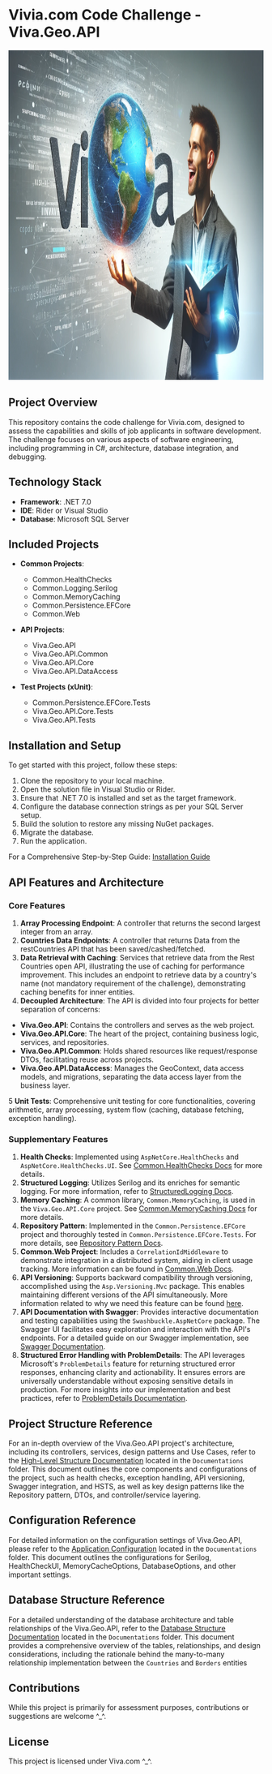 # Vivia.com Code Challenge - Viva.Geo.API

<img src="Documentations/Images/viva_geo_api.jpg" alt="hermes.png" width="1100" height="650"/>

## Project Overview

This repository contains the code challenge for Vivia.com, designed to assess the capabilities and skills of job
applicants in software development. The challenge focuses on various aspects of software engineering, including
programming in C#, architecture, database integration, and debugging.

## Technology Stack

- **Framework**: .NET 7.0
- **IDE**: Rider or Visual Studio
- **Database**: Microsoft SQL Server

## Included Projects

- **Common Projects**:
    - Common.HealthChecks
    - Common.Logging.Serilog
    - Common.MemoryCaching
    - Common.Persistence.EFCore
    - Common.Web

- **API Projects**:
    - Viva.Geo.API
    - Viva.Geo.API.Common
    - Viva.Geo.API.Core
    - Viva.Geo.API.DataAccess

- **Test Projects (xUnit)**:
    - Common.Persistence.EFCore.Tests
    - Viva.Geo.API.Core.Tests
    - Viva.Geo.API.Tests

## Installation and Setup

To get started with this project, follow these steps:

1. Clone the repository to your local machine.
2. Open the solution file in Visual Studio or Rider.
3. Ensure that .NET 7.0 is installed and set as the target framework.
4. Configure the database connection strings as per your SQL Server setup.
5. Build the solution to restore any missing NuGet packages.
6. Migrate the database.
7. Run the application.

For a Comprehensive Step-by-Step Guide: [Installation Guide](Documentations/Installation_Guide.md)

## API Features and Architecture

### Core Features

1. **Array Processing Endpoint**: A controller that returns the second largest integer from an array.
2. **Countries Data Endpoints**: A controller that returns Data from the restCountries API that has been
   saved/cashed/fetched.
3. **Data Retrieval with Caching**: Services that retrieve data from the Rest Countries open API, illustrating the use
   of caching for performance improvement. This includes an endpoint to retrieve data by a country's name (not mandatory
   requirement of the challenge), demonstrating caching benefits for inner entities.
4. **Decoupled Architecture**: The API is divided into four projects for better separation of concerns:

- **Viva.Geo.API**: Contains the controllers and serves as the web project.
- **Viva.Geo.API.Core**: The heart of the project, containing business logic, services, and repositories.
- **Viva.Geo.API.Common**: Holds shared resources like request/response DTOs, facilitating reuse across projects.
- **Viva.Geo.API.DataAccess**: Manages the GeoContext, data access models, and migrations, separating the data access
  layer from the business layer.

5 **Unit Tests**: Comprehensive unit testing for core functionalities, covering arithmetic, array processing, system
flow (caching, database fetching, exception handling).

### Supplementary Features

1. **Health Checks**: Implemented using `AspNetCore.HealthChecks` and `AspNetCore.HealthChecks.UI`.
   See [Common.HealthChecks Docs](Documentations/Common_HealthChecks.md) for more details.
2. **Structured Logging**: Utilizes Serilog and its enriches for semantic logging. For more information, refer
   to [StructuredLogging Docs](Documentations/StructuredLogging.md).
3. **Memory Caching**: A common library, `Common.MemoryCaching`, is used in the `Viva.Geo.API.Core` project.
   See [Common.MemoryCaching Docs](Documentations/Common.MemoryCaching.md) for more details.
4. **Repository Pattern**: Implemented in the `Common.Persistence.EFCore` project and thoroughly tested
   in `Common.Persistence.EFCore.Tests`. For more details,
   see [Repository Pattern Docs](Documentations/RepositoryPatternDocumentation.md).
5. **Common.Web Project**: Includes a `CorrelationIdMiddleware` to demonstrate integration in a distributed system,
   aiding in client usage tracking. More information can be found
   in [Common.Web Docs](Documentations/Common_Web_Documentation.md).
6. **API Versioning**: Supports backward compatibility through versioning, accomplished using the `Asp.Versioning.Mvc`
   package. This enables maintaining different versions of the API simultaneously. More information related to why we
   need this feature can be found [here](Documentations/GeneralNotes/Theory_BackwardsCompatibility.md).
7. **API Documentation with Swagger**: Provides interactive documentation and testing capabilities using
   the `Swashbuckle.AspNetCore` package. The Swagger UI facilitates easy exploration and interaction with the API's
   endpoints. For a detailed guide on our Swagger implementation,
   see [Swagger Documentation](Documentations/Swagger_Documentation.md).
8. **Structured Error Handling with ProblemDetails**: The API leverages Microsoft's `ProblemDetails` feature for
   returning structured error responses, enhancing clarity and actionability. It ensures errors are universally
   understandable without exposing sensitive details in production. For more insights into our implementation and best
   practices, refer to [ProblemDetails Documentation](Documentations/ProblemDetails_Documentation.md).

## Project Structure Reference

For an in-depth overview of the Viva.Geo.API project's architecture, including its controllers, services, design
patterns and Use Cases, refer to
the [High-Level Structure Documentation](Documentations/High_Level_Structure_Documentation.md) located in
the `Documentations` folder. This document outlines the core components and configurations of the project, such as
health checks, exception handling, API versioning, Swagger integration, and HSTS, as well as key design patterns like
the Repository pattern, DTOs, and controller/service layering.

## Configuration Reference

For detailed information on the configuration settings of Viva.Geo.API, please refer to
the [Application Configuration](Documentations/Application_Configuration.md) located in the `Documentations` folder.
This document outlines the configurations for Serilog, HealthCheckUI, MemoryCacheOptions, DatabaseOptions, and other
important settings.

## Database Structure Reference

For a detailed understanding of the database architecture and table relationships of the Viva.Geo.API, refer to
the [Database Structure Documentation](Documentations/Database_Structure_Documentation.md) located in
the `Documentations` folder. This document provides a comprehensive overview of the tables, relationships, and design
considerations, including the rationale behind the many-to-many relationship implementation between the `Countries`
and `Borders` entities

## Contributions

While this project is primarily for assessment purposes, contributions or suggestions are welcome ^_^.

## License

This project is licensed under Viva.com ^_^.